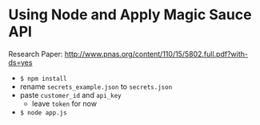# Using Node and Apply Magic Sauce API

Research Paper: http://www.pnas.org/content/110/15/5802.full.pdf?with-ds=yes

- ```$ npm install```
- rename ```secrets_example.json``` to ```secrets.json```
- paste ```customer_id``` and ```api_key```
    - leave ```token``` for now
- ```$ node app.js```
